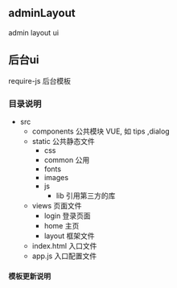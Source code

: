## adminLayout
admin layout ui 

## 后台ui
require-js 后台模板


### 目录说明

- src
  - components   公共模块 VUE, 如 tips ,dialog
  - static       公共静态文件
    - css
    - common   公用
    - fonts
    - images
    - js
        - lib     引用第三方的库
  - views         页面文件
    - login       登录页面
    - home        主页
    - layout     框架文件
  - index.html 入口文件
  - app.js     入口配置文件

#### 模板更新说明 

 